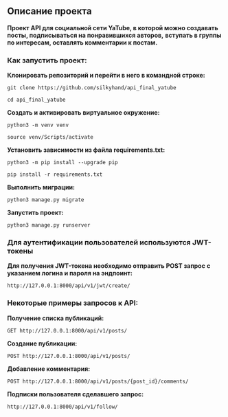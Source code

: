 ## Описание проекта
**Проект API для социальной сети YaTube, в которой можно создавать посты, подписываться на понравившихся авторов,**
**вступать в группы по интересам, оставлять комментарии к постам.**

### Как запустить проект:

**Клонировать репозиторий и перейти в него в командной строке:**

```
git clone https://github.com/silkyhand/api_final_yatube
```

```
cd api_final_yatube
```

**Cоздать и активировать виртуальное окружение:**

```
python3 -m venv venv
```

```
source venv/Scripts/activate
```

**Установить зависимости из файла requirements.txt:**

```
python3 -m pip install --upgrade pip
```

```
pip install -r requirements.txt
```

**Выполнить миграции:**

```
python3 manage.py migrate
```

**Запустить проект:**

```
python3 manage.py runserver
```
### Для аутентификации пользователей используются JWT-токены
**Для получения  JWT-токена необходимо отправить POST запрос**
**с указанием логина и пароля на эндпоинт:**
```
http://127.0.0.1:8000/api/v1/jwt/create/
```
### Некоторые примеры запросов к API:
**Получение списка публикаций:**
```
GET http://127.0.0.1:8000/api/v1/posts/
```
**Создание публикации:**
```
POST http://127.0.0.1:8000/api/v1/posts/
```
**Добавление комментария:**
```
POST http://127.0.0.1:8000/api/v1/posts/{post_id}/comments/
```
**Подписки пользователя сделавшего запрос:**
```
http://127.0.0.1:8000/api/v1/follow/
```

